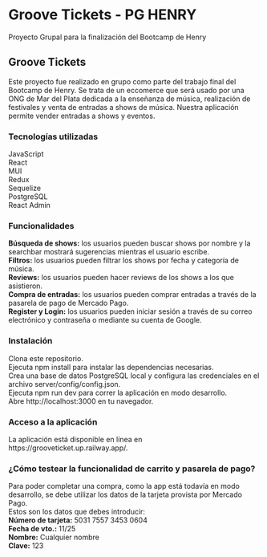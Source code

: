 # Groove Tickets - PG HENRY
Proyecto Grupal para la finalización del Bootcamp de Henry

<h2>Groove Tickets</h2>
Este proyecto fue realizado en grupo como parte del trabajo final del Bootcamp de Henry. Se trata de un eccomerce que será usado por una ONG de Mar del Plata dedicada a la enseñanza de música, realización de festivales y venta de entradas a shows de música. Nuestra aplicación permite vender entradas a shows y eventos.

<h3>Tecnologías utilizadas</h3>
JavaScript</br>
React</br>
MUI</br>
Redux</br>
Sequelize</br>
PostgreSQL</br>
React Admin</br>

<h3>Funcionalidades</h3>
<b>Búsqueda de shows:</b> los usuarios pueden buscar shows por nombre y la searchbar mostrará sugerencias mientras el usuario escribe.
</br>
<b>Filtros:</b> los usuarios pueden filtrar los shows por fecha y categoría de música.
</br>
<b>Reviews:</b> los usuarios pueden hacer reviews de los shows a los que asistieron.
</br>
<b>Compra de entradas:</b> los usuarios pueden comprar entradas a través de la pasarela de pago de Mercado Pago.
</br>
<b>Register y Login:</b> los usuarios pueden iniciar sesión a través de su correo electrónico y contraseña o mediante su cuenta de Google.

<h3>Instalación</h3>
Clona este repositorio.</br>
Ejecuta npm install para instalar las dependencias necesarias.</br>
Crea una base de datos PostgreSQL local y configura las credenciales en el archivo server/config/config.json.</br>
Ejecuta npm run dev para correr la aplicación en modo desarrollo.</br>
Abre http://localhost:3000 en tu navegador.</br>

<h3>Acceso a la aplicación</h3>
La aplicación está disponible en línea en https://grooveticket.up.railway.app/.

<h3>¿Cómo testear la funcionalidad de carrito y pasarela de pago?</h3>
Para poder completar una compra, como la app está todavía en modo desarrollo, se debe utilizar los datos de la tarjeta provista por Mercado Pago. </br>
Estos son los datos que debes introducir:</br>
<b>Número de tarjeta:</b> 5031 7557 3453 0604 </br>
<b>Fecha de vto.:</b> 11/25</br>
<b>Nombre:</b> Cualquier nombre</br>
<b>Clave:</b> 123</br>
